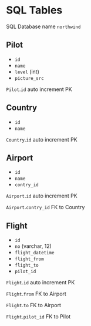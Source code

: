 # SQL Tables

SQL Database name `northwind`

## Pilot
- `id`
- `name`
- `level` (int)
- `picture_src`
 
`Pilot`.`id` auto increment PK

## Country
- `id`
- `name`

`Country`.`id` auto increment PK

## Airport
- `id`
- `name`
- `contry_id`

`Airport`.`id` auto increment PK

`Airport`.`contry_id` FK to Country


## Flight
- `id`
- `no` (varchar, 12)
- `flight_datetime`
- `flight_from`
- `flight_to`
- `pilot_id`

`Flight`.`id` auto increment PK

`Flight`.`from` FK to Airport

`Flight`.`to` FK to Airport

`Flight`.`pilot_id` FK to Pilot
